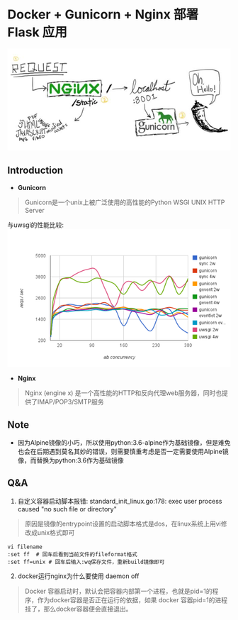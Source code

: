 # Docker + Gunicorn + Nginx 部署 Flask 应用

![Gunicorn-Flask](./static/images/gunicorn_flask.jpg)

## Introduction

- **Gunicorn**
>Gunicorn是一个unix上被广泛使用的高性能的Python WSGI UNIX HTTP Server

与uwsgi的性能比较:
![Gunicorn-VS-uwsgi](./static/images/gunicorn_vs_uwsgi.png)

- **Nginx**
>Nginx (engine x) 是一个高性能的HTTP和反向代理web服务器，同时也提供了IMAP/POP3/SMTP服务

## Note

- 因为Alpine镜像的小巧，所以使用python:3.6-alpine作为基础镜像，但是难免也会在后期遇到莫名其妙的错误，则需要慎重考虑是否一定需要使用Alpine镜像，而替换为python:3.6作为基础镜像

## Q&A

1. 自定义容器启动脚本报错: standard_init_linux.go:178: exec user process caused "no such file or directory"

> 原因是镜像的entrypoint设置的启动脚本格式是dos，在linux系统上用vi修改成unix格式即可

```
vi filename
:set ff  # 回车后看到当前文件的fileformat格式
:set ff=unix # 回车后输入:wq保存文件，重新build镜像即可
```


2. docker运行nginx为什么要使用 daemon off

> Docker 容器启动时，默认会把容器内部第一个进程，也就是pid=1的程序，作为docker容器是否正在运行的依据，如果 docker 容器pid=1的进程挂了，那么docker容器便会直接退出。
